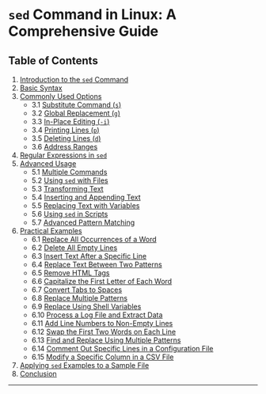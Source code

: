 # `sed` Command in Linux: A Comprehensive Guide

## Table of Contents
1. [Introduction to the `sed` Command](#1-introduction-to-the-sed-command)
2. [Basic Syntax](#2-basic-syntax)
3. [Commonly Used Options](#3-commonly-used-options)
   - 3.1 [Substitute Command (`s`)](#31-substitute-command-s)
   - 3.2 [Global Replacement (`g`)](#32-global-replacement-g)
   - 3.3 [In-Place Editing (`-i`)](#33-in-place-editing--i)
   - 3.4 [Printing Lines (`p`)](#34-printing-lines-p)
   - 3.5 [Deleting Lines (`d`)](#35-deleting-lines-d)
   - 3.6 [Address Ranges](#36-address-ranges)
4. [Regular Expressions in `sed`](#4-regular-expressions-in-sed)
5. [Advanced Usage](#5-advanced-usage)
   - 5.1 [Multiple Commands](#51-multiple-commands)
   - 5.2 [Using `sed` with Files](#52-using-sed-with-files)
   - 5.3 [Transforming Text](#53-transforming-text)
   - 5.4 [Inserting and Appending Text](#54-inserting-and-appending-text)
   - 5.5 [Replacing Text with Variables](#55-replacing-text-with-variables)
   - 5.6 [Using `sed` in Scripts](#56-using-sed-in-scripts)
   - 5.7 [Advanced Pattern Matching](#57-advanced-pattern-matching)
6. [Practical Examples](#6-practical-examples)
   - 6.1 [Replace All Occurrences of a Word](#61-replace-all-occurrences-of-a-word)
   - 6.2 [Delete All Empty Lines](#62-delete-all-empty-lines)
   - 6.3 [Insert Text After a Specific Line](#63-insert-text-after-a-specific-line)
   - 6.4 [Replace Text Between Two Patterns](#64-replace-text-between-two-patterns)
   - 6.5 [Remove HTML Tags](#65-remove-html-tags)
   - 6.6 [Capitalize the First Letter of Each Word](#66-capitalize-the-first-letter-of-each-word)
   - 6.7 [Convert Tabs to Spaces](#67-convert-tabs-to-spaces)
   - 6.8 [Replace Multiple Patterns](#68-replace-multiple-patterns)
   - 6.9 [Replace Using Shell Variables](#69-replace-using-shell-variables)
   - 6.10 [Process a Log File and Extract Data](#610-process-a-log-file-and-extract-data)
   - 6.11 [Add Line Numbers to Non-Empty Lines](#611-add-line-numbers-to-non-empty-lines)
   - 6.12 [Swap the First Two Words on Each Line](#612-swap-the-first-two-words-on-each-line)
   - 6.13 [Find and Replace Using Multiple Patterns](#613-find-and-replace-using-multiple-patterns)
   - 6.14 [Comment Out Specific Lines in a Configuration File](#614-comment-out-specific-lines-in-a-configuration-file)
   - 6.15 [Modify a Specific Column in a CSV File](#615-modify-a-specific-column-in-a-csv-file)
7. [Applying `sed` Examples to a Sample File](#7-applying-sed-examples-to-a-sample-file)
8. [Conclusion](#8-conclusion)

---



